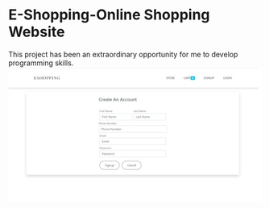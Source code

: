 # E-Shopping-Online Shopping Website
This project has been an extraordinary opportunity for me to develop programming skills.
<img src="images/registration.jpg">
